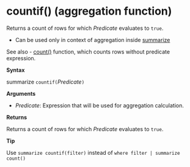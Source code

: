 # countif() (aggregation function)

Returns a count of rows for which *Predicate* evaluates to `true`.

* Can be used only in context of aggregation inside [summarize](query_language_summarizeoperator.md)

See also - [count()](query_language_count_aggfunction.md) function, which counts rows without predicate expression.

**Syntax**

summarize `countif(`*Predicate*`)`

**Arguments**

* *Predicate*: Expression that will be used for aggregation calculation. 

**Returns**

Returns a count of rows for which *Predicate* evaluates to `true`.

**Tip**

Use `summarize countif(filter)` instead of `where filter | summarize count()`
